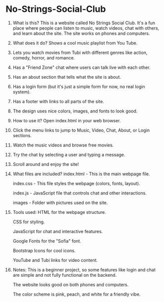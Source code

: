 # No-Strings-Social-Club
1. What is this?
   This is a website called No Strings Social Club. It's a fun place where people can listen to music,
   watch videos, chat with others, and learn about the site. The site works on phones and computers.

 2. What does it do?
    Shows a cool music playlist from You Tube.

 3. Lets you watch movies from Tubi with different genres like action, comedy, horror, and romance.

 4. Has a "Friend Zone" chat where users can talk live with each other.

 5. Has an about section that tells what the site is about.

 6. Has a login form (but it's just a simple form for now, no real login system).

 7. Has a footer with links to all parts of the site.

 8. The design uses nice colors, images, and fonts to look good.

 9. How to use it?
    Open index.html in your web browser.

 10. Click the menu links to jump to Music, Video, Chat, About, or Login sections.

 11. Watch the music videos and browse free movies.

 12. Try the chat by selecting a user and typing a message.

 13. Scroll around and enjoy the site!

 14. What files are included?
     index.html - This is the main webpage file.

     index.css - This file styles the webpage (colors, fonts, layout).

     index.js - JavaScript file that controls chat and other interactions.

     images - Folder with pictures used on the site.

 15. Tools used:
     HTML for the webpage structure. 

     CSS for styling.

     JavaScript for chat and interactive features.

     Google Fonts for the "Sofia" font.

     Bootstrap Icons for cool icons.

     YouTube and Tubi links for video content.

 16. Notes:
     This is a beginner project, so some features like login and chat are simple
     and not fully functional on the backend.

     The website looks good on both phones and computers.

     The color scheme is pink, peach, and white for a friendly vibe.     